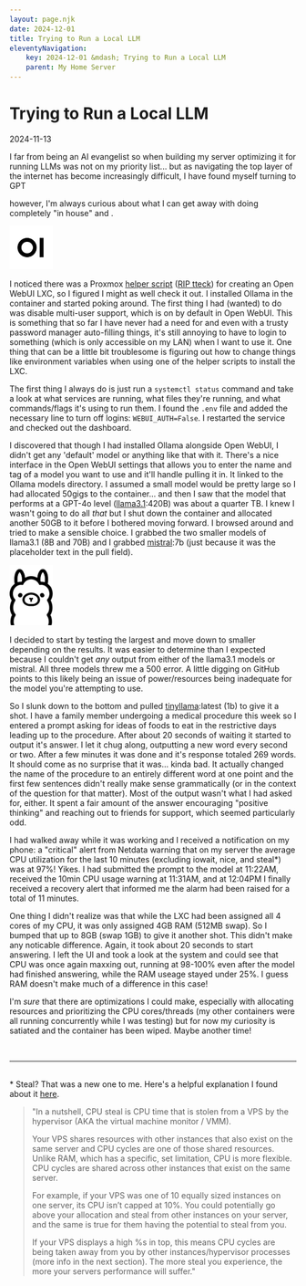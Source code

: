 ```yaml
---
layout: page.njk
date: 2024-12-01
title: Trying to Run a Local LLM
eleventyNavigation:
    key: 2024-12-01 &mdash; Trying to Run a Local LLM
    parent: My Home Server
---
```


# Trying to Run a Local LLM
<div class="post-date">2024-11-13</div>

I far from being an AI evangelist so when building my server optimizing it for running LLMs was not on my priority list... but as navigating the top layer of the internet has become increasingly difficult, I have found myself turning to GPT

however, I'm always curious about what I can get away with doing completely "in house" and .

<img src="/imgs/openweb-ui.png" width="15%" class="float">

I noticed there was a Proxmox <a href="https://community-scripts.github.io/ProxmoxVE/scripts?id=openwebui">helper script</a> (<a href="https://github.com/community-scripts/ProxmoxVE/discussions/237">RIP tteck</a>) for creating an Open WebUI LXC, so I figured I might as well check it out. I installed Ollama in the container and started poking around. The first thing I had (wanted) to do was disable multi-user support, which is on by default in Open WebUI. This is something that so far I have never had a need for and even with a trusty password manager auto-filling things, it's still annoying to have to login to something (which is only accessible on my LAN) when I want to use it. One thing that can be a little bit troublesome is figuring out how to change things like environment variables when using one of the helper scripts to install the LXC.

The first thing I always do is just run a `systemctl status` command and take a look at what services are running, what files they're running, and what commands/flags it's using to run them. I found the `.env` file and added the necessary line to turn off logins: `WEBUI_AUTH=False`. I restarted the service and checked out the dashboard.

I discovered that though I had installed Ollama alongside Open WebUI, I didn't get any 'default' model or anything like that with it. There's a nice interface in the Open WebUI settings that allows you to enter the name and tag of a model you want to use and it'll handle pulling it in. It linked to the Ollama models directory. I assumed a small model would be pretty large so I had allocated 50gigs to the container... and then I saw that the model that performs at a GPT-4o level (<a href="https://ollama.com/library/llama3.1">llama3.1</a>:420B) was about a quarter TB. I knew I wasn't going to do all <i>that</i> but I shut down the container and allocated another 50GB to it before I bothered moving forward. I browsed around and tried to make a sensible choice. I grabbed the two smaller models of llama3.1 (8B and 70B) and I grabbed <a href="https://ollama.com/library/mistral">mistral</a>:7b (just because it was the placeholder text in the pull field).

<img src="/imgs/ollama.png" width="15%" class="float-right">

I decided to start by testing the largest and move down to smaller depending on the results. It was easier to determine than I expected because I couldn't get <i>any</i> output from either of the llama3.1 models or mistral. All three models threw me a 500 error. A little digging on GitHub points to this likely being an issue of power/resources being inadequate for the model you're attempting to use.

So I slunk down to the bottom and pulled <a href="https://ollama.com/saikatkumardey/tinyllama">tinyllama</a>:latest (1b) to give it a shot. I have a family member undergoing a medical procedure this week so I entered a prompt asking for ideas of foods to eat in the restrictive days leading up to the procedure. After about 20 seconds of waiting it started to output it's answer. I let it chug along, outputting a new word every second or two. After a few minutes it was done and it's response totaled 269 words. It should come as no surprise that it was... kinda bad. It actually changed the name of the procedure to an entirely different word at one point and the first few sentences didn't really make sense grammatically (or in the context of the question for that matter). Most of the output wasn't what I had asked for, either. It spent a fair amount of the answer encouraging "positive thinking" and reaching out to friends for support, which seemed particularly odd.

I had walked away while it was working and I received a notification on my phone: a "critical" alert from Netdata warning that on my server the average CPU utilization for the last 10 minutes (excluding iowait, nice, and steal*) was at 97%! Yikes. I had submitted the prompt to the model at 11:22AM, received the 10min CPU usage warning at 11:31AM, and at 12:04PM I finally received a recovery alert that informed me the alarm had been raised for a total of 11 minutes.

One thing I didn't realize was that while the LXC had been assigned all 4 cores of my CPU, it was only assigned 4GB RAM (512MB swap). So I bumped that up to 8GB (swap 1GB) to give it another shot. This didn't make any noticable difference. Again, it took about 20 seconds to start answering. I left the UI and took a look at the system and could see that CPU was once again maxxing out, running at 98-100% even after the model had finished answering, while the RAM useage stayed under 25%. I guess RAM doesn't make much of a difference in this case!

I'm <i>sure</i> that there are optimizations I could make, especially with allocating resources and prioritizing the CPU cores/threads (my other containers were all running concurrently while I was testing) but for now my curiosity is satiated and the container has been wiped. Maybe another time!

<br>

---
<br>
* Steal? That was a new one to me. Here's a helpful explanation I found about it <a href="https://gridpane.com/kb/an-introduction-to-cpu-steal-i-o-wait-and-the-top-command/#cpu-steal">here</a>.
<blockquote>
"In a nutshell, CPU steal is CPU time that is stolen from a VPS by the hypervisor (AKA the virtual machine monitor / VMM).

Your VPS shares resources with other instances that also exist on the same server and CPU cycles are one of those shared resources. Unlike RAM, which has a specific, set limitation, CPU is more flexible. CPU cycles are shared across other instances that exist on the same server.

For example, if your VPS was one of 10 equally sized instances on one server, its CPU isn’t capped at 10%. You could potentially go above your allocation and steal from other instances on your server, and the same is true for them having the potential to steal from you.

If your VPS displays a high %s in top, this means CPU cycles are being taken away from you by other instances/hypervisor processes (more info in the next section). The more steal you experience, the more your servers performance will suffer."
</blockquote>

